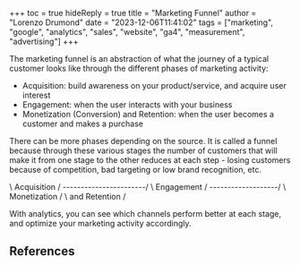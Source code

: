 +++
toc = true
hideReply = true
title = "Marketing Funnel"
author = "Lorenzo Drumond"
date = "2023-12-06T11:41:02"
tags = ["marketing",  "google",  "analytics",  "sales",  "website",  "ga4",  "measurement",  "advertising"]
+++


The marketing funnel is an abstraction of what the journey of a typical customer looks like through the different phases of marketing activity:
- Acquisition: build awareness on your product/service, and acquire user interest
- Engagement: when the user interacts with your business
- Monetization (Conversion) and Retention: when the user becomes a customer and makes a purchase

There can be more phases depending on the source. It is called a funnel because through these various stages the number of customers that will make
it from one stage to the other reduces at each step - losing customers because of competition, bad targeting or low brand recognition, etc.

\       Acquisition       /
 \-----------------------/
  \     Engagement      /
   \-------------------/
    \  Monetization   /
     \ and Retention /

With analytics, you can see which channels perform better at each stage, and optimize your marketing activity accordingly.

## References
